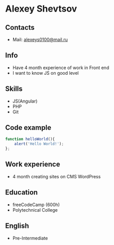 # Alexey Shevtsov

## Contacts 
+ Mail: alexeys0100@mail.ru
## Info
+ Have 4 month experience of work in Front end
+ I want to know JS on good level
## Skills
+ JS(Angular)
+ PHP
+ Git
## Code example
```js
function helloWorld(){
    alert('Hello World!');
};
```
## Work experience
+ 4 month creating sites on CMS WordPress
## Education
+ freeCodeCamp (600h)
+ Polytechnical College
## English
+ Pre-Intermediate
